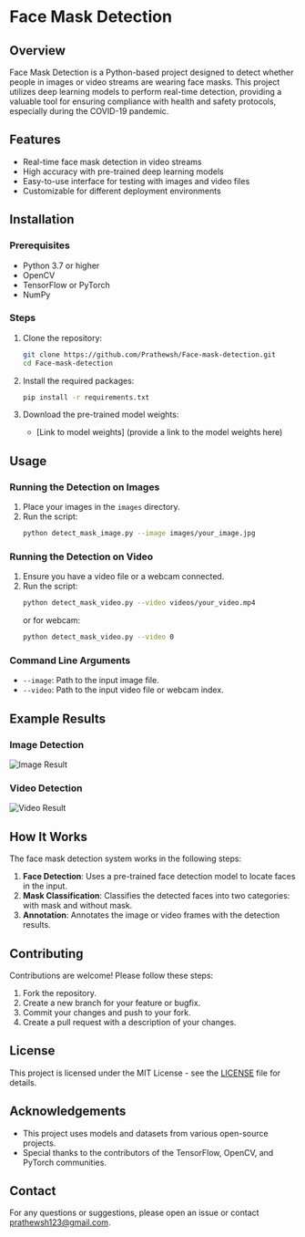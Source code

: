 # Face Mask Detection

## Overview

Face Mask Detection is a Python-based project designed to detect whether people in images or video streams are wearing face masks. This project utilizes deep learning models to perform real-time detection, providing a valuable tool for ensuring compliance with health and safety protocols, especially during the COVID-19 pandemic.

## Features

- Real-time face mask detection in video streams
- High accuracy with pre-trained deep learning models
- Easy-to-use interface for testing with images and video files
- Customizable for different deployment environments

## Installation

### Prerequisites

- Python 3.7 or higher
- OpenCV
- TensorFlow or PyTorch
- NumPy

### Steps

1. Clone the repository:

   ```sh
   git clone https://github.com/Prathewsh/Face-mask-detection.git
   cd Face-mask-detection
   ```

2. Install the required packages:

   ```sh
   pip install -r requirements.txt
   ```

3. Download the pre-trained model weights:
   - [Link to model weights] (provide a link to the model weights here)

## Usage

### Running the Detection on Images

1. Place your images in the `images` directory.
2. Run the script:
   ```sh
   python detect_mask_image.py --image images/your_image.jpg
   ```

### Running the Detection on Video

1. Ensure you have a video file or a webcam connected.
2. Run the script:
   ```sh
   python detect_mask_video.py --video videos/your_video.mp4
   ```
   or for webcam:
   ```sh
   python detect_mask_video.py --video 0
   ```

### Command Line Arguments

- `--image`: Path to the input image file.
- `--video`: Path to the input video file or webcam index.

## Example Results

### Image Detection

![Image Result](results/image_result.jpg)

### Video Detection

![Video Result](results/video_result.gif)

## How It Works

The face mask detection system works in the following steps:

1. **Face Detection**: Uses a pre-trained face detection model to locate faces in the input.
2. **Mask Classification**: Classifies the detected faces into two categories: with mask and without mask.
3. **Annotation**: Annotates the image or video frames with the detection results.

## Contributing

Contributions are welcome! Please follow these steps:

1. Fork the repository.
2. Create a new branch for your feature or bugfix.
3. Commit your changes and push to your fork.
4. Create a pull request with a description of your changes.

## License

This project is licensed under the MIT License - see the [LICENSE](LICENSE) file for details.

## Acknowledgements

- This project uses models and datasets from various open-source projects.
- Special thanks to the contributors of the TensorFlow, OpenCV, and PyTorch communities.

## Contact

For any questions or suggestions, please open an issue or contact [prathewsh123@gmail.com](mailto:prathewsh123@gmail.com).
